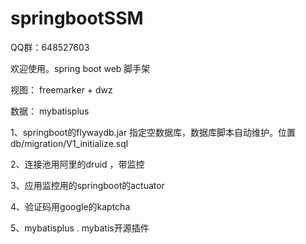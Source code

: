 # springbootSSM

QQ群：648527603


欢迎使用。spring boot web 脚手架


视图： freemarker + dwz


数据： mybatisplus


1、springboot的flywaydb.jar 指定空数据库，数据库脚本自动维护。位置db/migration/V1_initialize.sql

2、连接池用阿里的druid ，带监控

3、应用监控用的springboot的actuator

4、验证码用google的kaptcha

5、mybatisplus  . mybatis开源插件

